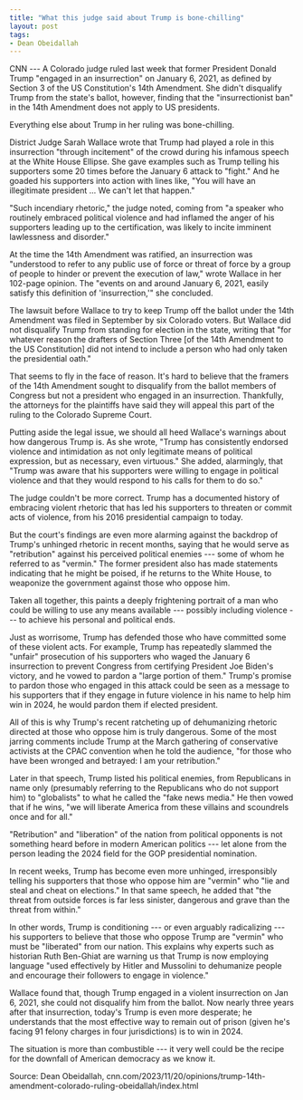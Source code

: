 ```yaml
---
title: "What this judge said about Trump is bone-chilling"
layout: post
tags:
- Dean Obeidallah
---
```


CNN --- A Colorado judge ruled last week that former President Donald Trump "engaged in an insurrection" on January 6, 2021, as defined by Section 3 of the US Constitution's 14th Amendment. She didn't disqualify Trump from the state's ballot, however, finding that the "insurrectionist ban" in the 14th Amendment does not apply to US presidents.

Everything else about Trump in her ruling was bone-chilling.

District Judge Sarah Wallace wrote that Trump had played a role in this insurrection "through incitement" of the crowd during his infamous speech at the White House Ellipse. She gave examples such as Trump telling his supporters some 20 times before the January 6 attack to "fight." And he goaded his supporters into action with lines like, "You will have an illegitimate president ... We can't let that happen."

"Such incendiary rhetoric," the judge noted, coming from "a speaker who routinely embraced political violence and had inflamed the anger of his supporters leading up to the certification, was likely to incite imminent lawlessness and disorder."

At the time the 14th Amendment was ratified, an insurrection was "understood to refer to any public use of force or threat of force by a group of people to hinder or prevent the execution of law," wrote Wallace in her 102-page opinion. The "events on and around January 6, 2021, easily satisfy this definition of 'insurrection,'" she concluded.

The lawsuit before Wallace to try to keep Trump off the ballot under the 14th Amendment was filed in September by six Colorado voters. But Wallace did not disqualify Trump from standing for election in the state, writing that "for whatever reason the drafters of Section Three [of the 14th Amendment to the US Constitution] did not intend to include a person who had only taken the presidential oath."

That seems to fly in the face of reason. It's hard to believe that the framers of the 14th Amendment sought to disqualify from the ballot members of Congress but not a president who engaged in an insurrection. Thankfully, the attorneys for the plaintiffs have said they will appeal this part of the ruling to the Colorado Supreme Court.

Putting aside the legal issue, we should all heed Wallace's warnings about how dangerous Trump is. As she wrote, "Trump has consistently endorsed violence and intimidation as not only legitimate means of political expression, but as necessary, even virtuous." She added, alarmingly, that "Trump was aware that his supporters were willing to engage in political violence and that they would respond to his calls for them to do so."

The judge couldn't be more correct. Trump has a documented history of embracing violent rhetoric that has led his supporters to threaten or commit acts of violence, from his 2016 presidential campaign to today.

But the court's findings are even more alarming against the backdrop of Trump's unhinged rhetoric in recent months, saying that he would serve as "retribution" against his perceived political enemies --- some of whom he referred to as "vermin." The former president also has made statements indicating that he might be poised, if he returns to the White House, to weaponize the government against those who oppose him.

Taken all together, this paints a deeply frightening portrait of a man who could be willing to use any means available --- possibly including violence --- to achieve his personal and political ends.

Just as worrisome, Trump has defended those who have committed some of these violent acts. For example, Trump has repeatedly slammed the "unfair" prosecution of his supporters who waged the January 6 insurrection to prevent Congress from certifying President Joe Biden's victory, and he vowed to pardon a "large portion of them." Trump's promise to pardon those who engaged in this attack could be seen as a message to his supporters that if they engage in future violence in his name to help him win in 2024, he would pardon them if elected president.

All of this is why Trump's recent ratcheting up of dehumanizing rhetoric directed at those who oppose him is truly dangerous. Some of the most jarring comments include Trump at the March gathering of conservative activists at the CPAC convention when he told the audience, "for those who have been wronged and betrayed: I am your retribution."

Later in that speech, Trump listed his political enemies, from Republicans in name only (presumably referring to the Republicans who do not support him) to "globalists" to what he called the "fake news media." He then vowed that if he wins, "we will liberate America from these villains and scoundrels once and for all."

"Retribution" and "liberation" of the nation from political opponents is not something heard before in modern American politics --- let alone from the person leading the 2024 field for the GOP presidential nomination.

In recent weeks, Trump has become even more unhinged, irresponsibly telling his supporters that those who oppose him are "vermin" who "lie and steal and cheat on elections." In that same speech, he added that "the threat from outside forces is far less sinister, dangerous and grave than the threat from within."

In other words, Trump is conditioning --- or even arguably radicalizing --- his supporters to believe that those who oppose Trump are "vermin" who must be "liberated" from our nation. This explains why experts such as historian Ruth Ben-Ghiat are warning us that Trump is now employing language "used effectively by Hitler and Mussolini to dehumanize people and encourage their followers to engage in violence."

Wallace found that, though Trump engaged in a violent insurrection on Jan 6, 2021, she could not disqualify him from the ballot. Now nearly three years after that insurrection, today's Trump is even more desperate; he understands that the most effective way to remain out of prison (given he's facing 91 felony charges in four jurisdictions) is to win in 2024.

The situation is more than combustible --- it very well could be the recipe for the downfall of American democracy as we know it.

Source: Dean Obeidallah, cnn.com/2023/11/20/opinions/trump-14th-amendment-colorado-ruling-obeidallah/index.html

